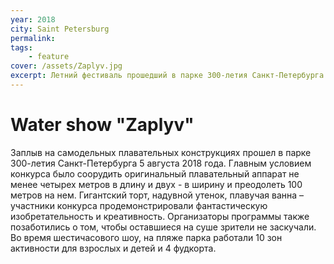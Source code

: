 ```yaml
---
year: 2018
city: Saint Petersburg
permalink: 
tags:
    - feature
cover: /assets/Zaplyv.jpg
excerpt: Летний фестиваль прошедший в парке 300-летия Санкт-Петербурга в 2018 году. Основным хэдлайнером мероприятия стал масштабный заплыв на самодельных плавсредствах с абсолютно безумными дизайнами.
---
```


# Water show "Zaplyv"

Заплыв на самодельных плавательных конструкциях прошел в парке 300-летия Санкт-Петербурга 5 августа 2018 года. Главным условием конкурса было соорудить оригинальный плавательный аппарат не менее четырех метров в длину и двух - в ширину и преодолеть 100 метров на нем.
Гигантский торт, надувной утенок, плавучая ванна – участники конкурса продемонстрировали фантастическую изобретательность и креативность.
Организаторы программы также позаботились о том, чтобы оставшиеся на суше зрители не заскучали. Во время шестичасового шоу, на пляже парка работали 10 зон активности для взрослых и детей и 4 фудкорта. 
